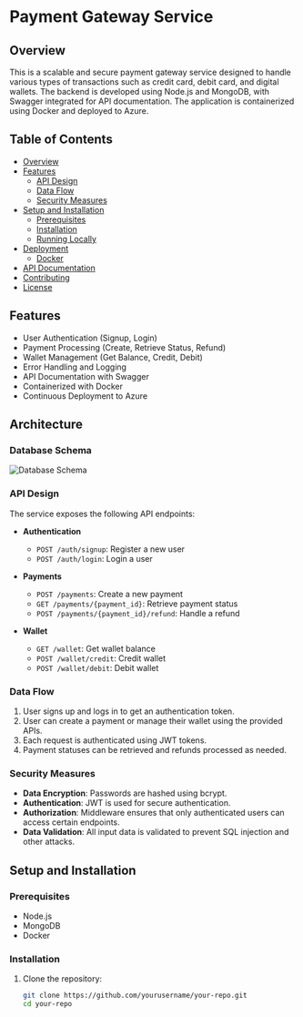 # Payment Gateway Service

## Overview

This is a scalable and secure payment gateway service designed to handle various types of transactions such as credit card, debit card, and digital wallets. The backend is developed using Node.js and MongoDB, with Swagger integrated for API documentation. The application is containerized using Docker and deployed to Azure.

## Table of Contents

- [Overview](#overview)
- [Features](#features)
  - [API Design](#api-design)
  - [Data Flow](#data-flow)
  - [Security Measures](#security-measures)
- [Setup and Installation](#setup-and-installation)
  - [Prerequisites](#prerequisites)
  - [Installation](#installation)
  - [Running Locally](#running-locally)
- [Deployment](#deployment)
  - [Docker](#docker)
- [API Documentation](#api-documentation)
- [Contributing](#contributing)
- [License](#license)

## Features

- User Authentication (Signup, Login)
- Payment Processing (Create, Retrieve Status, Refund)
- Wallet Management (Get Balance, Credit, Debit)
- Error Handling and Logging
- API Documentation with Swagger
- Containerized with Docker
- Continuous Deployment to Azure

## Architecture

### Database Schema

![Database Schema](path/to/database-schema.png)

### API Design

The service exposes the following API endpoints:

- **Authentication**
  - `POST /auth/signup`: Register a new user
  - `POST /auth/login`: Login a user

- **Payments**
  - `POST /payments`: Create a new payment
  - `GET /payments/{payment_id}`: Retrieve payment status
  - `POST /payments/{payment_id}/refund`: Handle a refund

- **Wallet**
  - `GET /wallet`: Get wallet balance
  - `POST /wallet/credit`: Credit wallet
  - `POST /wallet/debit`: Debit wallet

### Data Flow

1. User signs up and logs in to get an authentication token.
2. User can create a payment or manage their wallet using the provided APIs.
3. Each request is authenticated using JWT tokens.
4. Payment statuses can be retrieved and refunds processed as needed.

### Security Measures

- **Data Encryption**: Passwords are hashed using bcrypt.
- **Authentication**: JWT is used for secure authentication.
- **Authorization**: Middleware ensures that only authenticated users can access certain endpoints.
- **Data Validation**: All input data is validated to prevent SQL injection and other attacks.

## Setup and Installation

### Prerequisites

- Node.js
- MongoDB
- Docker


### Installation

1. Clone the repository:
   ```sh
   git clone https://github.com/yourusername/your-repo.git
   cd your-repo
